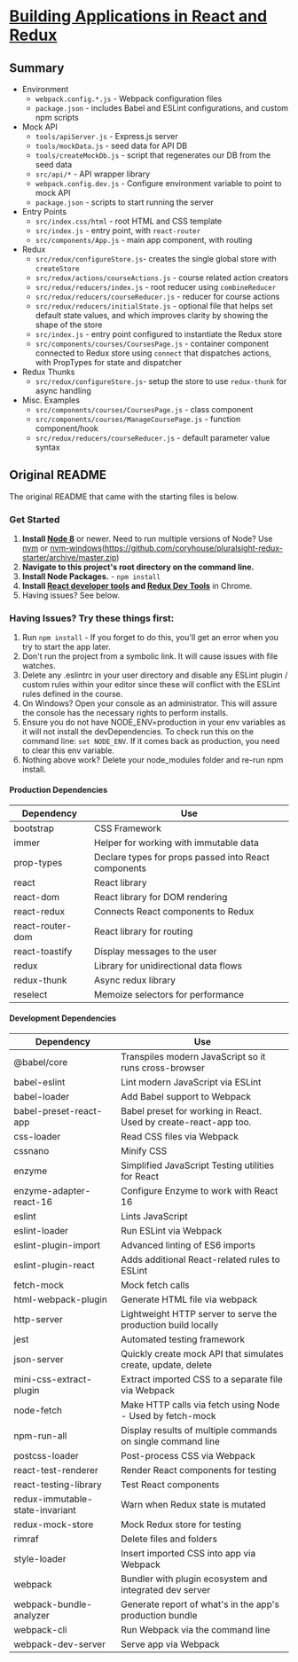 # [Building Applications in React and Redux](https://app.pluralsight.com/library/courses/react-redux-react-router-es6/)

## Summary
* Environment
    * `webpack.config.*.js` - Webpack configuration files
    * `package.json` - includes Babel and ESLint configurations, and custom npm scripts
* Mock API
    * `tools/apiServer.js` - Express.js server
    * `tools/mockData.js` - seed data for API DB
    * `tools/createMockDb.js` - script that regenerates our DB from the seed data
    * `src/api/*` - API wrapper library
    * `webpack.config.dev.js` - Configure environment variable to point to mock API
    * `package.json` - scripts to start running the server
* Entry Points
    * `src/index.css/html` - root HTML and CSS template
    * `src/index.js` - entry point, with `react-router`
    * `src/components/App.js` - main app component, with routing
* Redux
    * `src/redux/configureStore.js`- creates the single global store with `createStore`
    * `src/redux/actions/courseActions.js` - course related action creators
    * `src/redux/reducers/index.js` - root reducer using `combineReducer`
    * `src/redux/reducers/courseReducer.js` - reducer for course actions
    * `src/redux/reducers/initialState.js` - optional file that helps set default state values, and which improves clarity by showing the shape of the store
    * `src/index.js` - entry point configured to instantiate the Redux store
    * `src/components/courses/CoursesPage.js` - container component connected to Redux store using `connect` that dispatches actions, with PropTypes for state and dispatcher
* Redux Thunks
    * `src/redux/configureStore.js`- setup the store to use `redux-thunk` for async handling
* Misc. Examples
    * `src/components/courses/CoursesPage.js` - class component
    * `src/components/courses/ManageCoursePage.js` - function component/hook
    * `src/redux/reducers/courseReducer.js` - default parameter value syntax

## Original README
The original README that came with the starting files is below.
### Get Started

1. **Install [Node 8](https://nodejs.org)** or newer. Need to run multiple versions of Node? Use [nvm](https://github.com/creationix/nvm) or [nvm-windows](https://github.com/coreybutler/nvm-windows)(https://github.com/coryhouse/pluralsight-redux-starter/archive/master.zip)
2. **Navigate to this project's root directory on the command line.**
3. **Install Node Packages.** - `npm install`
4. **Install [React developer tools](https://chrome.google.com/webstore/detail/react-developer-tools/fmkadmapgofadopljbjfkapdkoienihi?hl=en) and [Redux Dev Tools](https://chrome.google.com/webstore/detail/redux-devtools/lmhkpmbekcpmknklioeibfkpmmfibljd?hl=en)** in Chrome.
5. Having issues? See below.

### Having Issues? Try these things first:

1. Run `npm install` - If you forget to do this, you'll get an error when you try to start the app later.
2. Don't run the project from a symbolic link. It will cause issues with file watches.
3. Delete any .eslintrc in your user directory and disable any ESLint plugin / custom rules within your editor since these will conflict with the ESLint rules defined in the course.
4. On Windows? Open your console as an administrator. This will assure the console has the necessary rights to perform installs.
5. Ensure you do not have NODE_ENV=production in your env variables as it will not install the devDependencies. To check run this on the command line: `set NODE_ENV`. If it comes back as production, you need to clear this env variable.
6. Nothing above work? Delete your node_modules folder and re-run npm install.

#### Production Dependencies

| **Dependency**   | **Use**                                              |
| ---------------- | ---------------------------------------------------- |
| bootstrap        | CSS Framework                                        |
| immer            | Helper for working with immutable data               |
| prop-types       | Declare types for props passed into React components |
| react            | React library                                        |
| react-dom        | React library for DOM rendering                      |
| react-redux      | Connects React components to Redux                   |
| react-router-dom | React library for routing                            |
| react-toastify   | Display messages to the user                         |
| redux            | Library for unidirectional data flows                |
| redux-thunk      | Async redux library                                  |
| reselect         | Memoize selectors for performance                    |

#### Development Dependencies

| **Dependency**                  | **Use**                                                          |
| ------------------------------- | ---------------------------------------------------------------- |
| @babel/core                     | Transpiles modern JavaScript so it runs cross-browser            |
| babel-eslint                    | Lint modern JavaScript via ESLint                                |
| babel-loader                    | Add Babel support to Webpack                                     |
| babel-preset-react-app          | Babel preset for working in React. Used by create-react-app too. |
| css-loader                      | Read CSS files via Webpack                                       |
| cssnano                         | Minify CSS                                                       |
| enzyme                          | Simplified JavaScript Testing utilities for React                |
| enzyme-adapter-react-16         | Configure Enzyme to work with React 16                           |
| eslint                          | Lints JavaScript                                                 |
| eslint-loader                   | Run ESLint via Webpack                                           |
| eslint-plugin-import            | Advanced linting of ES6 imports                                  |
| eslint-plugin-react             | Adds additional React-related rules to ESLint                    |
| fetch-mock                      | Mock fetch calls                                                 |
| html-webpack-plugin             | Generate HTML file via webpack                                   |
| http-server                     | Lightweight HTTP server to serve the production build locally    |
| jest                            | Automated testing framework                                      |
| json-server                     | Quickly create mock API that simulates create, update, delete    |
| mini-css-extract-plugin         | Extract imported CSS to a separate file via Webpack              |
| node-fetch                      | Make HTTP calls via fetch using Node - Used by fetch-mock        |
| npm-run-all                     | Display results of multiple commands on single command line      |
| postcss-loader                  | Post-process CSS via Webpack                                     |
| react-test-renderer             | Render React components for testing                              |
| react-testing-library           | Test React components                                            |
| redux-immutable-state-invariant | Warn when Redux state is mutated                                 |
| redux-mock-store                | Mock Redux store for testing                                     |
| rimraf                          | Delete files and folders                                         |
| style-loader                    | Insert imported CSS into app via Webpack                         |
| webpack                         | Bundler with plugin ecosystem and integrated dev server          |
| webpack-bundle-analyzer         | Generate report of what's in the app's production bundle         |
| webpack-cli                     | Run Webpack via the command line                                 |
| webpack-dev-server              | Serve app via Webpack                                            |
